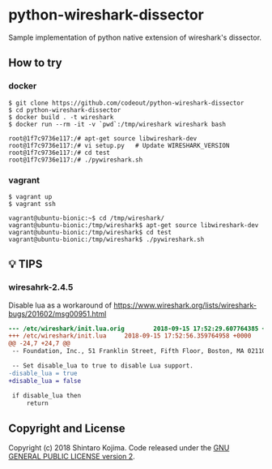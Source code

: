 # python-wireshark-dissector

Sample implementation of python native extension of wireshark's dissector.


## How to try

### docker

```shell
$ git clone https://github.com/codeout/python-wireshark-dissector
$ cd python-wireshark-dissector
$ docker build . -t wireshark
$ docker run --rm -it -v `pwd`:/tmp/wireshark wireshark bash

root@1f7c9736e117:/# apt-get source libwireshark-dev
root@1f7c9736e117:/# vi setup.py   # Update WIRESHARK_VERSION
root@1f7c9736e117:/# cd test
root@1f7c9736e117:/# ./pywireshark.sh
```

### vagrant

```
$ vagrant up
$ vagrant ssh

vagrant@ubuntu-bionic:~$ cd /tmp/wireshark/
vagrant@ubuntu-bionic:/tmp/wireshark$ apt-get source libwireshark-dev
vagrant@ubuntu-bionic:/tmp/wireshark$ cd test
vagrant@ubuntu-bionic:/tmp/wireshark$ ./pywireshark.sh
```


## :bulb: TIPS

### wiresahrk-2.4.5

Disable lua as a workaround of https://www.wireshark.org/lists/wireshark-bugs/201602/msg00951.html

```diff
--- /etc/wireshark/init.lua.orig        2018-09-15 17:52:29.607764385 +0000
+++ /etc/wireshark/init.lua     2018-09-15 17:52:56.359764958 +0000
@@ -24,7 +24,7 @@
 -- Foundation, Inc., 51 Franklin Street, Fifth Floor, Boston, MA 02110-1301 USA.

 -- Set disable_lua to true to disable Lua support.
-disable_lua = true
+disable_lua = false

 if disable_lua then
     return
```


## Copyright and License

Copyright (c) 2018 Shintaro Kojima. Code released under the [GNU GENERAL PUBLIC LICENSE version 2](LICENSE.txt).

